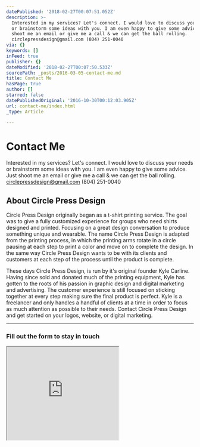 ```yaml
---
datePublished: '2018-02-27T00:07:51.052Z'
description: >-
  Interested in my services? Let's connect. I would love to discuss your needs
  or brainstorm some ideas with you. I am even happy to give some advice. Just
  shoot me an email or give me a call & we can get the ball rolling.
  circlepressdesign@gmail.com (804) 251-0040
via: {}
keywords: []
inFeed: true
publisher: {}
dateModified: '2018-02-27T00:07:50.533Z'
sourcePath: _posts/2016-03-05-contact-me.md
title: Contact Me
hasPage: true
author: []
starred: false
datePublishedOriginal: '2016-10-30T00:12:03.905Z'
url: contact-me/index.html
_type: Article

---
```

# Contact Me

Interested in my services? Let's connect. I would love to discuss your needs or brainstorm some ideas with you. I am even happy to give some advice. Just shoot me an email or give me a call & we can get the ball rolling. circlepressdesign@gmail.com (804) 251-0040

## About Circle Press Design

Circle Press Design originally began as a t-shirt printing service. The goal was to give a fully customized experience for groups who need shirts designed and printed. Focusing on a great design conversation to produce something unique and wearable. The name Circle Press Design is adapted from the printing process, in which the printing arms rotate in a circle pausing at each step to print a color and move on to complete the design. In the same way Circle Press Design wants to be with its clients and customers at each step of the process until the product is complete.

These days Circle Press Design, is run by it's original founder Kyle Carline. Having since sold and donated much of the printing equipment, Kyle has gotten to the roots of his passion in graphic design and digital marketing and advertising. The customer experience is still focused on sticking together at every step making sure the final product is perfect. Kyle is a freelancer and only handles a handful of clients at a time in order to focus as much attention as possible to their needs. Contact Circle Press Design and get started on your logos, website, or digital marketing.

---

### Fill out the form to stay in touch

<iframe src="https://the-grid.github.io/ed-userhtml/?g=eJy9VW1v2zYQ_u5fcXULSAIqaWvRdPMbNqwxtsVoinpv6LAPFHmSiFKkQlJRnKD_fUfJdhI03boBmwBButNzzz135FELx61s_WryJBaGdw1qn2QWmdjFZae5l0bHyc0E6HoSTx-72vS1FDhNMq4kf_8RaA_MPF55AnlTVQrjZD58_LB_Hpg-lyVg73KE-6A2M4VDe4lxJEwzU4YJFNFTaFmFGzIIeSA_-uIExjSXzELh9XwyWPQGS0obFZ33RkfJHPIczi10TuoKjK_RQs92DryBCj2QA0YsWCzRouZ4YLqVNVRIioR0rFB4rr8LjlDFrbL73476fC1dtv8mSJu3HYa4RX5YtYXzO4WrySjjZlIw_r6yptMi5UYZO4PHeBKu-aQwVqBNLROyczN40V7NJ3tMoShsPmmZEFTpDL78or2C588CIqxAypSs9Aw4tRvt3ieQG8uC-hloo0kXCW0V281AaiU1poUygbU02qdOXiPxngRKqtvYBh4U-5cyaed5_B9lSt12_mGd5XD9o6Z-9R-JfTaKpT0xboXF0F3NGlxOXVc00qfepJUxNIipqxH9lEBjbSMKGybVFPyuvTUoK8faKKpuOT0dfRYvOmlRrGBR2FW47_OU0jofXg9cw_jep1oHDLwOoE_RKPa3LBv2MclABGSOEznGjg2YghT0fji7VltqPTQIXftokY940pCHxoWRGmYLnOXLae1962Z53l9bkUlNPWZaMEVrM6AF8yxtjdqVUqnp6u5cfh5Ja00jHR45vlHMo_P_hqqvme-rtETP60_ThBZxo6l9o_3z2w0dLNGBd3Rm427JuGnyhnFrXO7yb8_KHS_6ZnPxTuN28-Nv_foF8usTVv2w_Xptf71-03u14a9Zefb8l5eX2wsuT96tz77P8Qp5dEw77M4lHI_vYLvfo4d3avQHxQVERlN0ekn4jXQeNdp4H0EHK8JytT8wMWstBtgrLFmnfJwM7qEn8bHgp3BDq-9rI2YQvTnf_kQkhRE0ZRp7WFO6V7SuccibfEj2P6SMTnsdW3QtlTGkDPUY6pIyVRxtO87RuUdEdcAkx1DOQn601ti7gYMjjk7DIwQOdtYQDf2ohmjKflzBPwGs55GH" height="250" style=""></iframe>